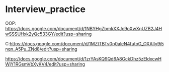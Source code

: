 # Interview_practice
OOP: https://docs.google.com/document/d/1NBYHgZbmkXXJc9oXwXqUZB2J4HwSSSUHxk2yQc533GY/edit?usp=sharing

C:https://docs.google.com/document/d/1MZtTBTv0p0aleN4futoG_OXAIly9i5nqn_A5Pu_ZNd8/edit?usp=sharing

https://docs.google.com/document/d/1zrYAsKQ9Qd6A8GckDhz5zEldxcwHWjY1RGsmVbXyKV4/edit?usp=sharing